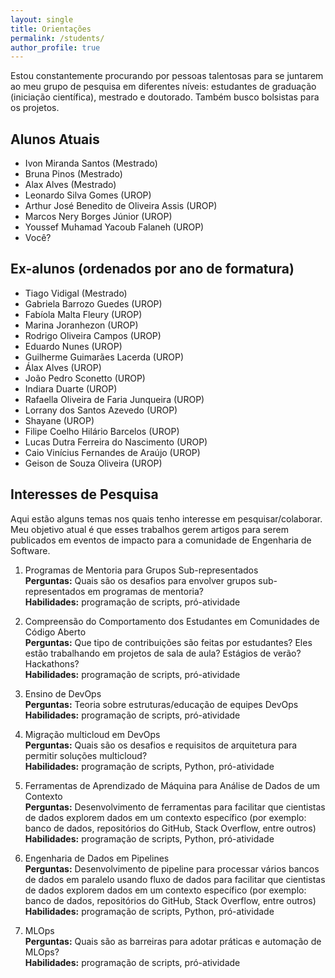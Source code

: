 ```yaml
---
layout: single
title: Orientações
permalink: /students/
author_profile: true
---
```


Estou constantemente procurando por pessoas talentosas para se juntarem ao meu grupo de pesquisa em diferentes níveis: estudantes de graduação (iniciação científica), mestrado e doutorado. Também busco bolsistas para os projetos.

## Alunos Atuais

- Ivon Miranda Santos (Mestrado)
- Bruna Pinos (Mestrado)
- Alax Alves (Mestrado)
- Leonardo Silva Gomes (UROP)
- Arthur José Benedito de Oliveira Assis (UROP)
- Marcos Nery Borges Júnior (UROP)
- Youssef Muhamad Yacoub Falaneh (UROP)
- Você?

## Ex-alunos (ordenados por ano de formatura)

- Tiago Vidigal (Mestrado)
- Gabriela Barrozo Guedes (UROP)
- Fabíola Malta Fleury (UROP)
- Marina Joranhezon (UROP)
- Rodrigo Oliveira Campos (UROP)
- Eduardo Nunes (UROP)
- Guilherme Guimarães Lacerda (UROP)
- Álax Alves (UROP)
- João Pedro Sconetto (UROP)
- Indiara Duarte (UROP)
- Rafaella Oliveira de Faria Junqueira (UROP)
- Lorrany dos Santos Azevedo (UROP)
- Shayane (UROP)
- Filipe Coelho Hilário Barcelos (UROP)
- Lucas Dutra Ferreira do Nascimento (UROP)
- Caio Vinícius Fernandes de Araújo (UROP)
- Geison de Souza Oliveira (UROP)

## Interesses de Pesquisa

Aqui estão alguns temas nos quais tenho interesse em pesquisar/colaborar. Meu objetivo atual é que esses trabalhos gerem artigos para serem publicados em eventos de impacto para a comunidade de Engenharia de Software.

1. Programas de Mentoria para Grupos Sub-representados<br>
**Perguntas:** Quais são os desafios para envolver grupos sub-representados em programas de mentoria?<br>
**Habilidades:** programação de scripts, pró-atividade<br>

2. Compreensão do Comportamento dos Estudantes em Comunidades de Código Aberto<br>
**Perguntas:** Que tipo de contribuições são feitas por estudantes? Eles estão trabalhando em projetos de sala de aula? Estágios de verão? Hackathons?<br>
**Habilidades:** programação de scripts, pró-atividade<br>

3. Ensino de DevOps<br>
**Perguntas:** Teoria sobre estruturas/educação de equipes DevOps<br>
**Habilidades:** programação de scripts, pró-atividade<br>

4. Migração multicloud em DevOps<br>
**Perguntas:** Quais são os desafios e requisitos de arquitetura para permitir soluções multicloud?<br>
**Habilidades:** programação de scripts, Python, pró-atividade<br>

5. Ferramentas de Aprendizado de Máquina para Análise de Dados de um Contexto<br>
**Perguntas:** Desenvolvimento de ferramentas para facilitar que cientistas de dados explorem dados em um contexto específico (por exemplo: banco de dados, repositórios do GitHub, Stack Overflow, entre outros)<br>
**Habilidades:** programação de scripts, Python, pró-atividade<br>

6. Engenharia de Dados em Pipelines<br>
**Perguntas:** Desenvolvimento de pipeline para processar vários bancos de dados em paralelo usando fluxo de dados para facilitar que cientistas de dados explorem dados em um contexto específico (por exemplo: banco de dados, repositórios do GitHub, Stack Overflow, entre outros)<br>
**Habilidades:** programação de scripts, Python, pró-atividade<br>

7. MLOps<br>
**Perguntas:** Quais são as barreiras para adotar práticas e automação de MLOps?<br>
**Habilidades:** programação de scripts, pró-atividade<br>
